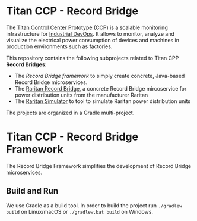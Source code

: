 # Titan CCP - Record Bridge

The [Titan Control Center Prototype](http://eprints.uni-kiel.de/43910) (CCP) is a
scalable monitoring infrastructure for [Industrial DevOps](https://industrial-devops.org/).
It allows to monitor, analyze and visualize the electrical power consumption of
devices and machines in production environments such as factories.

This repository contains the following subprojects related to Titan CPP **Record Bridges**:

* The *Record Bridge framework* to simply create concrete, Java-based Record Bridge microservices.
* The [Raritan Record Bridge](kieker-bridge-raritan), a concrete Record Bridge mircoservice for power distribution units from the manufacturer Raritan
* The [Raritan Simulator](kieker-bridge-raritan/raritan-simulator) to tool to simulate Raritan power distribution units

The projects are organized in a Gradle multi-project.


# Titan CCP - Record Bridge Framework

The Record Bridge Framework simplifies the development of Record Bridge microservices.

## Build and Run

We use Gradle as a build tool. In order to build the project run 
`./gradlew build` on Linux/macOS or `./gradlew.bat build` on Windows.
